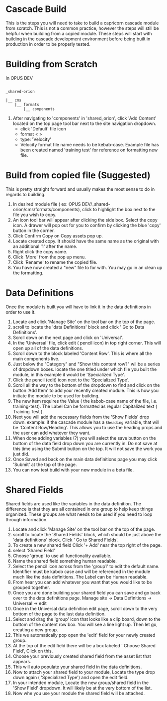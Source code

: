 # Cascade Build

This is the steps you will need to take to build a capricorn cascade module from scratch. This is not a common practice, however the steps will still be helpful when building from a copied module. These steps will start with building in the cascade development environment before being built in production in order to be properly tested.

# Building from Scratch

In OPUS DEV

```

_shared-orion

|__ cms
    |__ formats
        |__ components

```

1) After navigating to 'components' in 'shared_orion', click 'Add Content' located on the top page tool bar next to the site navigation dropdown. 
   - click 'Default' file icon
    - format < >
     - type: 'Velocity'
     - Velocity format file name needs to be kebab-case.
    Example file has been created named 'training test' for reference on formatting new file.

 
# Build from copied file (Suggested)

This is pretty straight forward and usually makes the most sense to do in regards to building.

1) In desired module file ( ex: OPUS DEV/_shared-orion/cms/formats/components), click to highlight the box next to the file you wish to copy.
2) An icon tool bar will appear after clicking the side box. Select the copy icon. A drawer will pop out for you to confirm by clicking the blue 'copy' button in the corner.
3) Click Confirm Copy on Copy assets pop up.
4) Locate created copy. It should have the same name as the original with an additional '1' after the name.
5) Right click the copy name.
6) Click 'More' from the pop up menu. 
7) Click 'Rename' to rename the copied file.
8) You have now created a "new" file to for with. You may go in an clean up the formatting. 

#

# Data Definitions 
 Once the module is built you will have to link it in the data definitions in order to use it.

1) Locate and click 'Manage Site' on the tool bar on the top of the page.
2) scroll to locate the 'data Definitions'  block and click ' Go to Data Definitions'.
3) Scroll down on the next page and click on 'Universal'.
4) In the 'Universal' file, click edit ( pencil icon) in top right corner. This will open up all of the data definitions.
5) Scroll down to the block labeled 'Content Row'. This is where all the main components live.
6) Just below the "Category" and "Show this content row?" wil be a series of dropdown boxes. locate the one titled under which file you built the module, in this example it would be 'Specialized Type'.
7) Click the pencil (edit) icon next to the 'Specialized Type'.
8) Scroll all the way to the bottom of the dropdown to find and click on the button 'Add Item' to add your recently created module. This is how you initiate the module to be used for building. 
9) The new item requires the Value ( the kabob-case name of the file, i.e. training-test). The Label Can be formatted as regular Capitalized text ( Training Test ).
10) Next you will add the necessary fields from the 'Show Fields' drop down.
    example: if the cascade module has a `$heading` variable, that will be 'Content Row/Heading'.
    This allows you to use the heading props and the user can add whatever they want.
11) When done adding variables (?) you will select the save button on the bottom of the data field drop down you are currently in. Do not save at this time using the Submit button on the top. It will not save the work you just did.
12) Once Saved and back on the main data definitions page you may click 'Submit' at the top of the page.
13) You can now test build with your new module in a beta file.

# Shared Fields
Shared fields are used like the variables in the data definition. The difference is that they are all contained in one group to help keep things organized. These groups are what needs to be used if you need to loop through information. 

1) Locate and click 'Manage Site' on the tool bar on the top of the page.
2) scroll to locate the 'Shared Fields' block, which should be just above the 'data definitions' block. Click ' Go to Shared Fields'.
3) To create a new shared field Click '+ Add' near the top right of the page. 
4) select 'Shared Field'
5) Choose 'group' to use all functionality available.
6) Name the shared field something human readable.
7) Select the pencil icon across from the 'group1' to edit the default name. Identifier must be kabob case and will be referenced in the module much like the data definitions. The Label can be Human readable. 
8) From hear you can add whatever you want that you would like to be grouped together.
9) Once you are done building your shared field you can save and go back over to the data definitions page.
    Manage site -> Data Definitions -> Universal -> edit
10) Once in the Universal data definition edit page, scroll down to the very bottom of the page to the last data definition.
11) Select and drag the 'group' icon that looks like a clip board, down to the bottom of the content row box. You will see a line light up. Then let go, creating a new group.
12) This we automatically pop open the 'edit' field for your newly created group.
13) At the top of the edit field there will be a box labeled ' Choose Shared Field', Click on this.
14) Choose your previously created shared field from the asset list that appears.
15) This will auto populate your shared field in the data definitions.
16) Now to attach your shared field to your module, Locate the type drop down again ( 'Specialized Type') and open the edit field. 
17) In your intended module, Locate the new group/shared field in the 'Show Field' dropdown. It will likely be at the very bottom of the list.
18) Now whe you use your module the shared field will be attached.


 